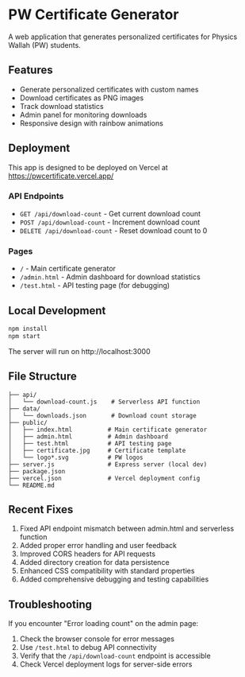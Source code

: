 # PW Certificate Generator

A web application that generates personalized certificates for Physics Wallah (PW) students.

## Features

- Generate personalized certificates with custom names
- Download certificates as PNG images
- Track download statistics
- Admin panel for monitoring downloads
- Responsive design with rainbow animations

## Deployment

This app is designed to be deployed on Vercel at https://pwcertificate.vercel.app/

### API Endpoints

- `GET /api/download-count` - Get current download count
- `POST /api/download-count` - Increment download count
- `DELETE /api/download-count` - Reset download count to 0

### Pages

- `/` - Main certificate generator
- `/admin.html` - Admin dashboard for download statistics
- `/test.html` - API testing page (for debugging)

## Local Development

```bash
npm install
npm start
```

The server will run on http://localhost:3000

## File Structure

```
├── api/
│   └── download-count.js    # Serverless API function
├── data/
│   └── downloads.json       # Download count storage
├── public/
│   ├── index.html          # Main certificate generator
│   ├── admin.html          # Admin dashboard
│   ├── test.html           # API testing page
│   ├── certificate.jpg     # Certificate template
│   └── logo*.svg           # PW logos
├── server.js               # Express server (local dev)
├── package.json
├── vercel.json             # Vercel deployment config
└── README.md
```

## Recent Fixes

1. Fixed API endpoint mismatch between admin.html and serverless function
2. Added proper error handling and user feedback
3. Improved CORS headers for API requests
4. Added directory creation for data persistence
5. Enhanced CSS compatibility with standard properties
6. Added comprehensive debugging and testing capabilities

## Troubleshooting

If you encounter "Error loading count" on the admin page:

1. Check the browser console for error messages
2. Use `/test.html` to debug API connectivity
3. Verify that the `/api/download-count` endpoint is accessible
4. Check Vercel deployment logs for server-side errors